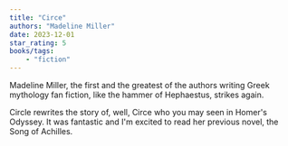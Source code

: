 ```yaml
---
title: "Circe"
authors: "Madeline Miller"
date: 2023-12-01
star_rating: 5
books/tags:
    - "fiction"
---
```

Madeline Miller, the first and the greatest of the authors writing Greek mythology fan fiction, like the hammer of Hephaestus, strikes again. 

Circle rewrites the story of, well, Circe who you may seen in Homer's Odyssey. It was fantastic and I'm excited to read her previous novel, the Song of Achilles.
